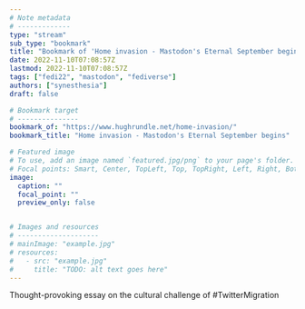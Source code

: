 ```yaml
---
# Note metadata
# -------------
type: "stream"
sub_type: "bookmark"
title: "Bookmark of 'Home invasion - Mastodon's Eternal September begins'"
date: 2022-11-10T07:08:57Z
lastmod: 2022-11-10T07:08:57Z
tags: ["fedi22", "mastodon", "fediverse"]
authors: ["synesthesia"]
draft: false

# Bookmark target
# ---------------
bookmark_of: "https://www.hughrundle.net/home-invasion/"
bookmark_title: "Home invasion - Mastodon's Eternal September begins"

# Featured image
# To use, add an image named `featured.jpg/png` to your page's folder.
# Focal points: Smart, Center, TopLeft, Top, TopRight, Left, Right, BottomLeft, Bottom, BottomRight.
image:
  caption: ""
  focal_point: ""
  preview_only: false


# Images and resources
# --------------------
# mainImage: "example.jpg"
# resources:
#   - src: "example.jpg"
#     title: "TODO: alt text goes here"
---
```

Thought-provoking essay on the cultural challenge of #TwitterMigration
